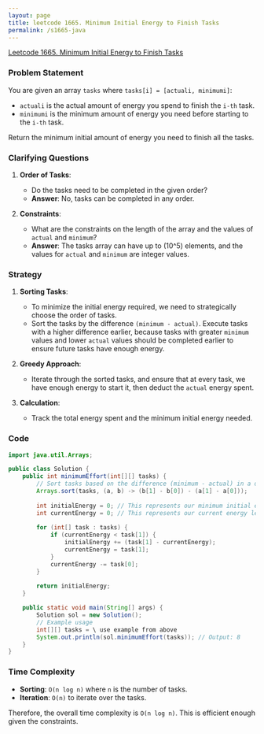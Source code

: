 ```yaml
---
layout: page
title: leetcode 1665. Minimum Initial Energy to Finish Tasks
permalink: /s1665-java
---
```

[Leetcode 1665. Minimum Initial Energy to Finish Tasks](https://algoadvance.github.io/algoadvance/l1665)
### Problem Statement

You are given an array `tasks` where `tasks[i] = [actuali, minimumi]`:

- `actuali` is the actual amount of energy you spend to finish the `i-th` task.
- `minimumi` is the minimum amount of energy you need before starting to the `i-th` task.

Return the minimum initial amount of energy you need to finish all the tasks.

### Clarifying Questions

1. **Order of Tasks**:
   - Do the tasks need to be completed in the given order?
   - **Answer**: No, tasks can be completed in any order.
   
2. **Constraints**:
   - What are the constraints on the length of the array and the values of `actual` and `minimum`?
   - **Answer**: The tasks array can have up to \(10^5\) elements, and the values for `actual` and `minimum` are integer values.

### Strategy

1. **Sorting Tasks**:
   - To minimize the initial energy required, we need to strategically choose the order of tasks.
   - Sort the tasks by the difference `(minimum - actual)`. Execute tasks with a higher difference earlier, because tasks with greater `minimum` values and lower `actual` values should be completed earlier to ensure future tasks have enough energy.

2. **Greedy Approach**:
   - Iterate through the sorted tasks, and ensure that at every task, we have enough energy to start it, then deduct the `actual` energy spent.

3. **Calculation**:
   - Track the total energy spent and the minimum initial energy needed.

### Code

```java
import java.util.Arrays;

public class Solution {
    public int minimumEffort(int[][] tasks) {
        // Sort tasks based on the difference (minimum - actual) in a descending order
        Arrays.sort(tasks, (a, b) -> (b[1] - b[0]) - (a[1] - a[0]));
        
        int initialEnergy = 0; // This represents our minimum initial energy
        int currentEnergy = 0; // This represents our current energy level
        
        for (int[] task : tasks) {
            if (currentEnergy < task[1]) {
                initialEnergy += (task[1] - currentEnergy);
                currentEnergy = task[1];
            }
            currentEnergy -= task[0];
        }
        
        return initialEnergy;
    }

    public static void main(String[] args) {
        Solution sol = new Solution();
        // Example usage
        int[][] tasks = \ use example from above
        System.out.println(sol.minimumEffort(tasks)); // Output: 8
    }
}
```

### Time Complexity

- **Sorting**: `O(n log n)` where `n` is the number of tasks.
- **Iteration**: `O(n)` to iterate over the tasks.

Therefore, the overall time complexity is `O(n log n)`. This is efficient enough given the constraints.